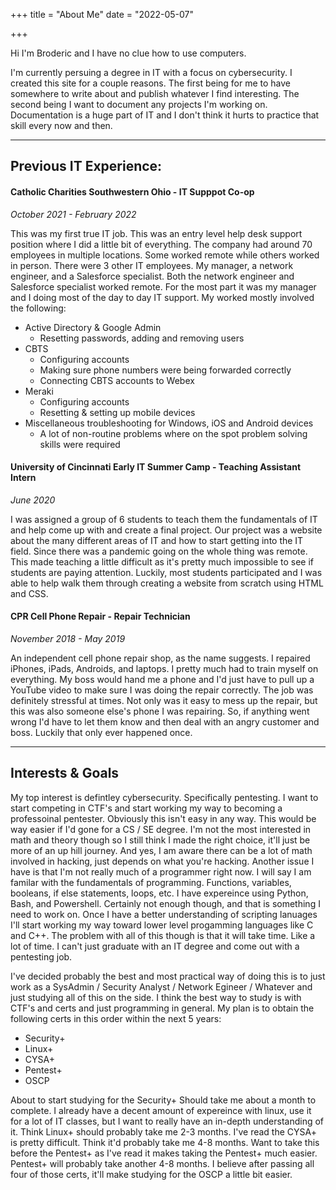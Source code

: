 +++
title = "About Me"
date = "2022-05-07"

+++

Hi I'm Broderic and I have no clue how to use computers. 

I'm currently persuing a degree in IT with a focus on cybersecurity. I created this site for a couple reasons. The first being for me to have somewhere to write about and publish whatever I find interesting. The second being I want to document any projects I'm working on. Documentation is a huge part of IT and I don't think it hurts to practice that skill every now and then.

---

## Previous IT Experience:

#### Catholic Charities Southwestern Ohio - IT Supppot Co-op 

*October 2021 - February 2022*

This was my first true IT job. This was an entry level help desk support position where I did a little bit of everything. The company had around 70 employees in multiple locations. Some worked remote while others worked in person. There were 3 other IT employees. My manager, a network engineer, and a Salesforce specialist. Both the network engineer and Salesforce specialist worked remote. For the most part it was my manager and I doing most of the day to day IT support. My worked mostly involved the following: 



* Active Directory & Google Admin
	* Resetting passwords, adding and removing users
* CBTS
	* Configuring accounts 
	* Making sure phone numbers were being forwarded correctly
	* Connecting CBTS accounts to Webex
* Meraki
	* Configuring accounts
	* Resetting & setting up mobile devices 
* Miscellaneous troubleshooting for Windows, iOS and Android devices
	* A lot of non-routine problems where on the spot problem solving skills were required

#### University of Cincinnati Early IT Summer Camp - Teaching Assistant Intern

*June 2020*

I was assigned a group of 6 students to teach them the fundamentals of IT and help come up with and create a final project. Our project was a website about the many different areas of IT and how to start getting into the IT field. Since there was a pandemic going on the whole thing was remote. This made teaching a little difficult as it's pretty much impossible to see if students are paying attention. Luckily, most students participated and I was able to help walk them through creating a website from scratch using HTML and CSS.

#### CPR Cell Phone Repair - Repair Technician

*November 2018 - May 2019*

An independent cell phone repair shop, as the name suggests. I repaired iPhones, iPads, Androids, and laptops. I pretty much had to train myself on everything. My boss would hand me a phone and I'd just have to pull up a YouTube video to make sure I was doing the repair correctly. The job was definitely stressful at times. Not only was it easy to mess up the repair, but this was also someone else's phone I was repairing. So, if anything went wrong I'd have to let them know and then deal with an angry customer and boss. Luckily that only ever happened once.

---

## Interests & Goals


My top interest is defintley cybersecurity. Specifically pentesting. I want to start competing in CTF's and start working my way to becoming a professoinal pentester. Obviously this isn't easy in any way. This would be way easier if I'd gone for a CS / SE degree. I'm not the most interested in math and theory though so I still think I made the right choice, it'll just be more of an up hill journey. And yes, I am aware there can be a lot of math involved in hacking, just depends on what you're hacking. Another issue I have is that I'm not really much of a programmer right now. I will say I am familar with the fundamentals of programming. Functions, variables, booleans, if else statements, loops, etc. I have expereince using Python, Bash, and Powershell. Certainly not enough though, and that is something I need to work on. Once I have a better understanding of scripting lanuages I'll start working my way toward lower level progamming languages like C and C++. The problem with all of this though is that it will take time. Like a lot of time. I can't just graduate with an IT degree and come out with a pentesting job. 

I've decided probably the best and most practical way of doing this is to just work as a SysAdmin / Security Analyst / Network Egineer / Whatever and just studying all of this on the side. I think the best way to study is with CTF's and certs and just programming in general. My plan is to obtain the following certs in this order within the next 5 years:

* Security+
* Linux+
* CYSA+
* Pentest+
* OSCP

About to start studying for the Security+ Should take me about a month to complete. I already have a decent amount of expereince with linux, use it for a lot of IT classes, but I want to really have an in-depth understanding of it. Think Linux+ should probably take me 2-3 months. I've read the CYSA+ is pretty difficult. Think it'd probably take me 4-8 months. Want to take this before the Pentest+ as I've read it makes taking the Pentest+ much easier. Pentest+ will probably take another 4-8 months. I believe after passing all four of those certs, it'll make studying for the OSCP a little bit easier.








